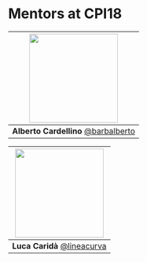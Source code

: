 # Mentors at CPI18

|[<img src="https://github.com/barbalberto.png" width="180">](https://github.com/barbalberto)|
|:---:|
| **Alberto Cardellino** [@barbalberto](https://github.com/barbalberto)|

|[<img src="https://github.com/lineacurva.png" width="180">](https://github.com/lineacurva)|
|:---:|
| **Luca Caridà** [@lineacurva](https://github.com/lineacurva)|
